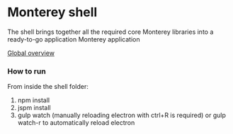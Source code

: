 # Monterey shell
The shell brings together all the required core Monterey libraries into a ready-to-go application Monterey application

[Global overview](https://github.com/monterey-framework/framework/blob/master/README.md)

### How to run
From inside the shell folder:

1. npm install
2. jspm install
3. gulp watch (manually reloading electron with ctrl+R is required) or gulp watch-r to automatically reload electron
